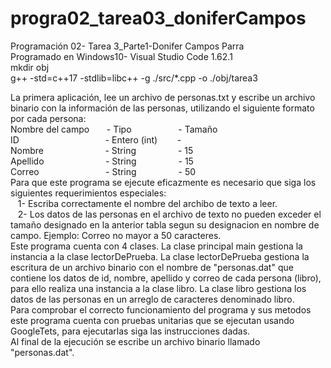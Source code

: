 
# progra02_tarea03_doniferCampos
Programación 02- Tarea 3_Parte1-Donifer Campos Parra <br />
Programado en Windows10- Visual Studio Code 1.62.1 <br />
mkdir obj <br />
g++ -std=c++17 -stdlib=libc++ -g ./src/*.cpp -o ./obj/tarea3 <br /> 

La primera aplicación, lee un archivo de personas.txt y escribe un archivo binario con
la información de las personas, utilizando el siguiente formato por cada persona: <br />
Nombre del campo &nbsp;&nbsp;&nbsp;&nbsp;&nbsp;&nbsp;-    Tipo&nbsp;&nbsp;&nbsp;&nbsp;&nbsp;&nbsp;&nbsp;&nbsp;&nbsp;&nbsp;&nbsp;&nbsp;&nbsp;&nbsp;&nbsp;&nbsp;&nbsp;&nbsp;&nbsp;-  Tamaño <br />
ID&nbsp;&nbsp;&nbsp;&nbsp;&nbsp;&nbsp;&nbsp;&nbsp;&nbsp;&nbsp;&nbsp;&nbsp;&nbsp;&nbsp;&nbsp;&nbsp;&nbsp;&nbsp;&nbsp;&nbsp;&nbsp;&nbsp;&nbsp;&nbsp;&nbsp;&nbsp;&nbsp;&nbsp;&nbsp;&nbsp;&nbsp;&nbsp;&nbsp;&nbsp;&nbsp;- Entero (int)&nbsp;&nbsp;&nbsp;&nbsp;&nbsp;&nbsp;&nbsp; - <br />
Nombre&nbsp;&nbsp;&nbsp;&nbsp;&nbsp;&nbsp;&nbsp;&nbsp;&nbsp;&nbsp;&nbsp;&nbsp;&nbsp;&nbsp;&nbsp;&nbsp;&nbsp;&nbsp;&nbsp;&nbsp;&nbsp;&nbsp;&nbsp;&nbsp;&nbsp;- String&nbsp;&nbsp;&nbsp;&nbsp;&nbsp;&nbsp;&nbsp;&nbsp;&nbsp;&nbsp;&nbsp;&nbsp;&nbsp;&nbsp;&nbsp;&nbsp;&nbsp;-    15 <br />
Apellido&nbsp;&nbsp;&nbsp;&nbsp;&nbsp;&nbsp;&nbsp;&nbsp;&nbsp;&nbsp;&nbsp;&nbsp;&nbsp;&nbsp;&nbsp;&nbsp;&nbsp;&nbsp;&nbsp;&nbsp;&nbsp;&nbsp;&nbsp;&nbsp;&nbsp;-  String&nbsp;&nbsp;&nbsp;&nbsp;&nbsp;&nbsp;&nbsp;&nbsp;&nbsp;&nbsp;&nbsp;&nbsp;&nbsp;&nbsp;&nbsp;&nbsp;&nbsp;-    15 <br />
Correo&nbsp;&nbsp;&nbsp;&nbsp;&nbsp;&nbsp;&nbsp;&nbsp;&nbsp;&nbsp;&nbsp;&nbsp;&nbsp;&nbsp;&nbsp;&nbsp;&nbsp;&nbsp;&nbsp;&nbsp;&nbsp;&nbsp;&nbsp;&nbsp;&nbsp;&nbsp;&nbsp;-  String&nbsp;&nbsp;&nbsp;&nbsp;&nbsp;&nbsp;&nbsp;&nbsp;&nbsp;&nbsp;&nbsp;&nbsp;&nbsp;&nbsp;&nbsp;&nbsp;&nbsp;-    50 <br />
Para que este programa se ejecute eficazmente es necesario que siga los siguientes requerimientos especiales:<br />
&nbsp;&nbsp;&nbsp;1- Escriba correctamente el nombre del archibo de texto a leer.<br />
&nbsp;&nbsp;&nbsp;2- Los datos de las personas en el archivo de texto no pueden exceder el tamaño designado en la anterior tabla segun su designacion en nombre de campo. Ejemplo: Correo no mayor a 50 caracteres.<br />
 Este programa cuenta con 4 clases. La clase principal main gestiona la instancia a la clase lectorDePrueba. La clase lectorDePrueba gestiona la escritura de un archivo binario con el nombre de "personas.dat" que contiene los datos de id, nombre, apellido y correo de cada persona (libro), para ello realiza una instancia a la clase libro. La clase libro gestiona los datos de las personas en un arreglo de caracteres denominado libro. <br />
 Para comprobar el correcto funcionamiento del programa y sus metodos este programa cuenta con pruebas unitarias que se ejecutan usando GoogleTets, para ejecutarlas siga las instrucciones dadas.<br />
Al final de la ejecución se escribe un archivo binario  llamado "personas.dat". <br />